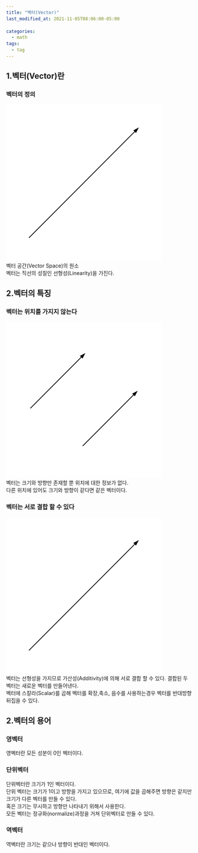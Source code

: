 ```yaml
---
title: "벡터(Vector)"
last_modified_at: 2021-11-05T08:06:00-05:00

categories:
  - math
tags:
  - tag
---
```

## 1.벡터(Vector)란
### 벡터의 정의
![alt](/assets/images/math/0001-01-01-Vector/1.jpg)  
벡터 공간(Vector Space)의 원소  
벡터는 직선의 성질인 선형성(Linearity)을 가진다.

## 2.벡터의 특징
### 벡터는 위치를 가지지 않는다
![alt](/assets/images/math/0001-01-01-Vector/2.jpg)  
벡터는 크기와 방향만 존재할 뿐 위치에 대한 정보가 없다.  
다른 위치에 있어도 크기와 방향이 같다면 같은 벡터이다.
### 벡터는 서로 결합 할 수 있다
![alt](/assets/images/math/0001-01-01-Vector/1.jpg)  
벡터는 선형성을 가지므로 가산성(Additivity)에 의해 서로 결합 할 수 있다. 결합된 두 벡터는 새로운 벡터를 만들어낸다.  
벡터에 스칼라(Scalar)를 곱해 벡터를 확장,축소, 음수를 사용하는경우 벡터를 반대방향 뒤집을 수 있다.

## 2.벡터의 용어

### 영벡터
영벡터란 모든 성분이 0인 벡터이다.

### 단위벡터
단위벡터란 크기가 1인 벡터이다.  
단위 벡터는 크기가 1이고 방향을 가지고 있으므로, 여기에 값을 곱해주면 방향은 같지만 크기가 다른 벡터를 만들 수 있다.  
혹은 크기는 무시하고 방향만 나타내기 위해서 사용한다.  
모든 벡터는 정규화(normalize)과정을 거쳐 단위벡터로 만들 수 있다.

### 역벡터
역벡터란 크기는 같으나 방향이 반대인 벡터이다.


